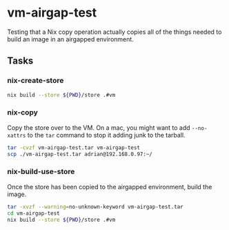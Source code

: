 # vm-airgap-test

Testing that a Nix copy operation actually copies all of the things needed to build an image in an airgapped environment.

## Tasks

### nix-create-store

```bash
nix build --store ${PWD}/store .#vm
```

### nix-copy

Copy the store over to the VM. On a mac, you might want to add `--no-xattrs` to the `tar` command to stop it adding junk to the tarball.

```bash
tar -cvzf vm-airgap-test.tar vm-airgap-test
scp ./vm-airgap-test.tar adrian@192.168.0.97:~/
```

### nix-build-use-store

Once the store has been copied to the airgapped environment, build the image.

```bash
tar -xvzf --warning=no-unknown-keyword vm-airgap-test.tar
cd vm-airgap-test
nix build --store ${PWD}/store .#vm
```
